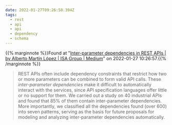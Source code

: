 ```yaml
---
date: 2022-01-27T09:26:58.394Z
tags:
  - rest
  - api
  - api
  - dependency
  - schema
---
```

{{% marginnote %}}Found at "[Inter-parameter dependencies in REST APIs | by Alberto Martín López | ISA Group | Medium](https://medium.com/isa-group/inter-parameter-dependencies-in-rest-apis-4664e901c124)" on 2022-01-27 10:26:57.{{% /marginnote %}}

> REST APIs often include dependency constraints that restrict how two or more parameters can be combined to form valid API calls. These _inter-parameter dependencies_ make it difficult to automatically interact with the services, since API specification languages offer little or no support for them. We carried out a study on 40 industrial APIs and found that 85% of them contain inter-parameter dependencies. More importantly, we classified all the dependencies found (over 600) into seven patterns, serving as the basis for future proposals for modeling and analyzing inter-parameter dependencies automatically.


